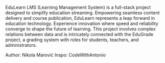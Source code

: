 EduLearn LMS (Learning Management System) is a full-stack project designed to simplify education streaming. Empowering
seamless content delivery and course publication, EduLearn represents a leap forward in education technology. Experience
innovation where speed and reliability converge to shape the future of learning. This project involves complex relations
between data and is intricately connected with the EduGrade project, a grading system with roles for students, teachers, and
administrators.

Author: Nikola Marović
Inspo: CodeWithAntonio
